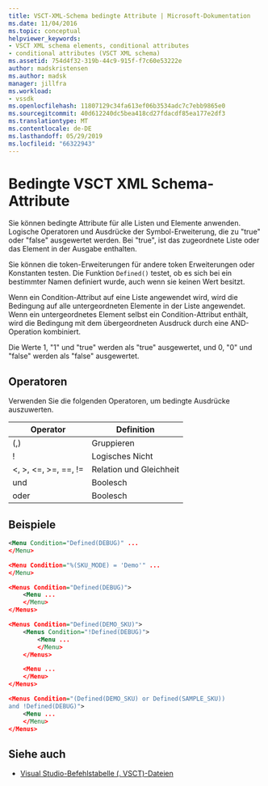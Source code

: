 ```yaml
---
title: VSCT-XML-Schema bedingte Attribute | Microsoft-Dokumentation
ms.date: 11/04/2016
ms.topic: conceptual
helpviewer_keywords:
- VSCT XML schema elements, conditional attributes
- conditional attributes (VSCT XML schema)
ms.assetid: 754d4f32-319b-44c9-915f-f7c60e53222e
author: madskristensen
ms.author: madsk
manager: jillfra
ms.workload:
- vssdk
ms.openlocfilehash: 11807129c34fa613ef06b3534adc7c7ebb9865e0
ms.sourcegitcommit: 40d612240dc5bea418cd27fdacdf85ea177e2df3
ms.translationtype: MT
ms.contentlocale: de-DE
ms.lasthandoff: 05/29/2019
ms.locfileid: "66322943"
---
```

# <a name="vsct-xml-schema-conditional-attributes"></a>Bedingte VSCT XML Schema-Attribute
Sie können bedingte Attribute für alle Listen und Elemente anwenden. Logische Operatoren und Ausdrücke der Symbol-Erweiterung, die zu "true" oder "false" ausgewertet werden. Bei "true", ist das zugeordnete Liste oder das Element in der Ausgabe enthalten.

 Sie können die token-Erweiterungen für andere token Erweiterungen oder Konstanten testen. Die Funktion `Defined()` testet, ob es sich bei ein bestimmter Namen definiert wurde, auch wenn sie keinen Wert besitzt.

 Wenn ein Condition-Attribut auf eine Liste angewendet wird, wird die Bedingung auf alle untergeordneten Elemente in der Liste angewendet. Wenn ein untergeordnetes Element selbst ein Condition-Attribut enthält, wird die Bedingung mit dem übergeordneten Ausdruck durch eine AND-Operation kombiniert.

 Die Werte 1, "1" und "true" werden als "true" ausgewertet, und 0, "0" und "false" werden als "false" ausgewertet.

## <a name="operators"></a>Operatoren
 Verwenden Sie die folgenden Operatoren, um bedingte Ausdrücke auszuwerten.

|Operator|Definition|
|--------------|----------------|
|(,)|Gruppieren|
|!|Logisches Nicht|
|\<, >, \<=, >=, ==, !=|Relation und Gleichheit|
|und|Boolesch|
|oder|Boolesch|

## <a name="examples"></a>Beispiele

```xml
<Menu Condition="Defined(DEBUG)" ...
</Menu>

<Menu Condition="%(SKU_MODE) = 'Demo'" ...
</Menu>

<Menus Condition="Defined(DEBUG)">
    <Menu ...
    </Menu>
</Menus>

<Menus Condition="Defined(DEMO_SKU)">
    <Menus Condition="!Defined(DEBUG)">
        <Menu ...
        </Menu>
    </Menus>

    <Menu ...
    </Menu>
</Menus>

<Menus Condition="(Defined(DEMO_SKU) or Defined(SAMPLE_SKU))
and !Defined(DEBUG)">
    <Menu ...
    </Menu>
</Menus>
```

## <a name="see-also"></a>Siehe auch
- [Visual Studio-Befehlstabelle (. VSCT)-Dateien](../extensibility/internals/visual-studio-command-table-dot-vsct-files.md)
